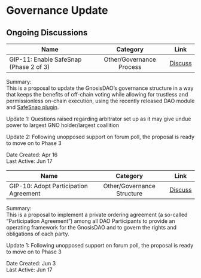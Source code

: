 # Governance Update

## Ongoing Discussions


| Name          | Category      | Link   |
| ------------- |:-------------:| :-----:|
| GIP-11: Enable SafeSnap (Phase 2 of 3) | Other/Governance Process | [Discuss](https://forum.gnosis.io/t/gip-11-enable-safesnap/1250) |

Summary:\
This is a proposal to update the GnosisDAO’s governance structure in a way that keeps the benefits of off-chain voting while allowing for trustless and permissionless on-chain execution, using the recently released DAO module and [SafeSnap plugin](https://blog.gnosis.pm/introducing-safesnap-the-first-in-a-decentralized-governance-tool-suite-for-the-gnosis-safe-ea67eb95c34f).

Update 1:  Questions raised regarding arbitrator set up as it may give undue power to largest GNO holder/largest coallition

Update 2: Following unopposed support on forum poll, the proposal is ready to move on to Phase 3

Date Created: Apr 16\
Last Active: Jun 17


| Name          | Category      | Link   |
| ------------- |:-------------:| :-----:|
| GIP-10: Adopt Participation Agreement | Other/Governance Structure | [Discuss](https://forum.gnosis.io/t/gip-10-adopt-participation-agreement/1351) |

Summary:\
This is a proposal to implement a private ordering agreement (a so-called “Participation Agreement”) among all DAO Participants to provide an operating framework for the GnosisDAO and to govern the rights and obligations of each party.

Update 1:  Following unopposed support on forum poll, the proposal is ready to move on to Phase 3

Date Created: Jun 3\
Last Active: Jun 17
